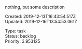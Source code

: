 
nothing, but some description

Created: 2019-12-13T16:43:54.517Z  
Updated: 2019-12-16T13:54:53.061Z

Type: task  
Status: backlog  
Priority: 3.953125
